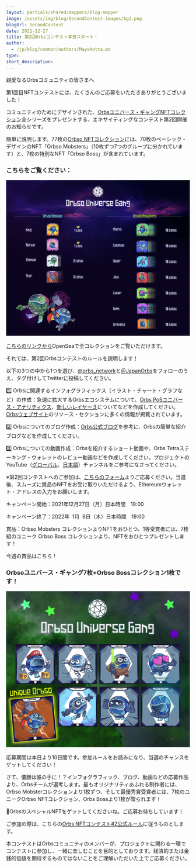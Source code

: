 ```yaml
---
layout: partials/shared/mappers/blog-mapper
image: /assets/img/blog/SecondContest-images/bg2.png
blogUrl: SecondContest
date: 2021-12-27
title: 第2回Orbsコンテスト本日スタート！
author:
  - /jp/blog/common/authors/MayoHotta.md
type:
short_description:
---
```



親愛なるOrbsコミュニティの皆さまへ

第1回目NFTコンテストには、たくさんのご応募をいただきありがとうございました！

コミュニティのためにデザインされた、[Orbsユニバース・ギャングNFTコレクション](https://opensea.io/collection/orbso-universe-gang)全シリーズをプレゼントする、エキサイティングなコンテスト第2回開催のお知らせです。

簡単に説明します。77枚の[Orbso NFTコレクション](https://opensea.io/collection/orbso-universe-gang)には、70枚のベーシック・デザインのNFT「Orbso Mobsters」（10枚ずつ7つのグループに分かれています）と、7枚の特別なNFT「Orbso Boss」が含まれています。

### こちらをご覧ください：

![](/assets/img/blog/SecondContest-images/image1.jpg)

[こちらのリンクから](https://opensea.io/collection/orbso-universe-gang)OpenSeaで全コレクションをご覧いただけます。

それでは、第2回Orbsコンテストのルールを説明します！

以下の3つの中から1つを選び、[@orbs_network](https://twitter.com/orbs_network)と[＠JapanOrbs](https://twitter.com/JapanOrbs)をフォローのうえ、タグ付けしてTwitterに投稿してください。

1️⃣ Orbsに関連するインフォグラフィックス（イラスト・チャート・グラフなど）の作成：急速に拡大するOrbsエコシステムについて、[Orbs PoSユニバース・アナリティクス](https://analytics.orbs.network/overview/stake)、[新しいレイヤー３](https://www.orbs.com/jp/How-Orbs-Hybrid-Architecture-Is-Becoming-a-Game-Changer-in-DeFi)についてなどを作成してください。[Orbsウェブサイト](https://www.orbs.com/jp/)のリソース・セクションに多くの情報が掲載されています。

2️⃣ Orbsについてのブログ作成：[Orbs公式ブログ](https://www.orbs.com/jp/blog/)を参考に、Orbsの簡単な紹介ブログなどを作成してください。

3️⃣ Orbsについての動画作成：Orbsを紹介するショート動画や、Orbs Tetraステーキング・ウォレットのレビュー動画などを作成してください。プロジェクトのYouTube（[グローバル](https://www.youtube.com/channel/UCfpV4z-MGxeiabFkht1LNPQ/featured)、[日本語](https://www.youtube.com/channel/UCZePjhX4e6CuAe8v63Li9lg)）チャンネルをご参考になさってください。

※第2回コンテストへのご参加は、[こちらのフォーム](https://forms.gle/arvEVSydzHBowhAX7)よりご応募ください。当選後、スムーズに賞品のNFTをお受け取りいただけるよう、Ethereumウォレット・アドレスの入力をお願いします。

キャンペーン開始：2021年12月27日（月）日本時間　19:00 

キャンペーン終了：2022年  1月  6日（木）日本時間　19:00

賞品：Orbso Mobsters コレクションよりNFTをおひとつ、1等受賞者には、7枚組のユニーク Orbso Boss コレクションより、NFTをおひとつプレゼントします！

今週の賞品はこちら！

### Orbsoユニバース・ギャング7枚+Orbso Bossコレクション1枚です！

![](/assets/img/blog/SecondContest-images/image2.jpg)

応募期間は本日より10日間です。参加ルールをお読みになり、当選のチャンスをゲットしてください！

さて、優勝は誰の手に！？インフォグラフィック、ブログ、動画などの応募作品より、Orbsチームが選考します。最もオリジナリティあふれる制作者には、Orbso Mobsterコレクションより1枚ずつ、そして最優秀賞受賞者には、7枚のユニークOrbso NFTコレクション、Orbs Bossより1枚が贈られます！

🏁OrbsのスペシャルNFTをゲットしてくださいね。ご応募お待ちしています！

<div class='line-separator'></div>

ご参加の際は、こちらの[Orbs NFTコンテスト#2公式ルール](https://drive.google.com/file/d/1eyuQwXTme1X3B7IIiaQHxlpH1XPP_zkX/view?usp=sharing)に従うものとします。 

本コンテストはOrbsコミュニティのメンバーが、プロジェクトに関わる一環でコンテストに参加し、一緒に楽しむことを目的としております。経済的または金銭的価値を期待するものではないことをご理解いただいた上でご応募ください。
